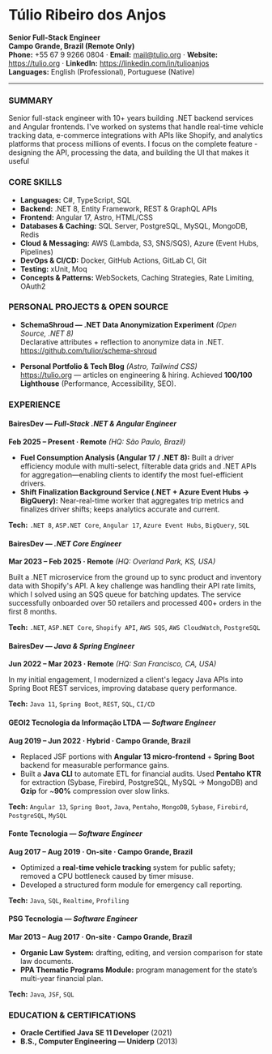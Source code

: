 # Túlio Ribeiro dos Anjos
**Senior Full-Stack Engineer**  
**Campo Grande, Brazil (Remote Only)**  
**Phone:** +55 67 9 9266 0804 · **Email:** <mail@tulio.org> · **Website:** <https://tulio.org> · **LinkedIn:** <https://linkedin.com/in/tulioanjos>  
**Languages:** English (Professional), Portuguese (Native)

---

### SUMMARY
Senior full-stack engineer with 10+ years building .NET backend services and Angular frontends. I've worked on systems that handle real-time vehicle tracking data, e-commerce integrations with APIs like Shopify, and analytics platforms that process millions of events. I focus on the complete feature - designing the API, processing the data, and building the UI that makes it useful

### CORE SKILLS

* **Languages:** C#, TypeScript, SQL
* **Backend:** .NET 8, Entity Framework, REST & GraphQL APIs
* **Frontend:** Angular 17, Astro, HTML/CSS
* **Databases & Caching:** SQL Server, PostgreSQL, MySQL, MongoDB, Redis
* **Cloud & Messaging:** AWS (Lambda, S3, SNS/SQS), Azure (Event Hubs, Pipelines)
* **DevOps & CI/CD:** Docker, GitHub Actions, GitLab CI, Git
* **Testing:** xUnit, Moq
* **Concepts & Patterns:** WebSockets, Caching Strategies, Rate Limiting, OAuth2

### PERSONAL PROJECTS & OPEN SOURCE
- **SchemaShroud — .NET Data Anonymization Experiment** *(Open Source, .NET 8)*  
  Declarative attributes + reflection to anonymize data in .NET.  
  <https://github.com/tulior/schema-shroud>

- **Personal Portfolio & Tech Blog** *(Astro, Tailwind CSS)*  
  <https://tulio.org> — articles on engineering & hiring. Achieved **100/100 Lighthouse** (Performance, Accessibility, SEO).

### EXPERIENCE

#### BairesDev — *Full-Stack .NET & Angular Engineer*  
**Feb 2025 – Present · Remote** *(HQ: São Paulo, Brazil)*

- **Fuel Consumption Analysis (Angular 17 / .NET 8):** Built a driver efficiency module with multi-select, filterable data grids and .NET APIs for aggregation—enabling clients to identify the most fuel-efficient drivers.
- **Shift Finalization Background Service (.NET + Azure Event Hubs → BigQuery):** Near-real-time worker that aggregates trip metrics and finalizes driver shifts; keeps analytics accurate and current.

**Tech:** `.NET 8`, `ASP.NET Core`, `Angular 17`, `Azure Event Hubs`, `BigQuery`, `SQL`

#### BairesDev — *.NET Core Engineer*  
**Mar 2023 – Feb 2025 · Remote** *(HQ: Overland Park, KS, USA)*

Built a .NET microservice from the ground up to sync product and inventory data with Shopify's API. A key challenge was handling their API rate limits, which I solved using an SQS queue for batching updates. The service successfully onboarded over 50 retailers and processed 400+ orders in the first 8 months.


**Tech:** `.NET`, `ASP.NET Core`, `Shopify API`, `AWS SQS`, `AWS CloudWatch`, `PostgreSQL`

#### BairesDev — *Java & Spring Engineer*  
**Jun 2022 – Mar 2023 · Remote** *(HQ: San Francisco, CA, USA)*

In my initial engagement, I modernized a client's legacy Java APIs into Spring Boot REST services, improving database query performance.

**Tech:** `Java 11`, `Spring Boot`, `REST`, `SQL`, `CI/CD`

#### GEOI2 Tecnologia da Informação LTDA — *Software Engineer*  
**Aug 2019 – Jun 2022 · Hybrid · Campo Grande, Brazil**

- Replaced JSF portions with **Angular 13 micro-frontend** + **Spring Boot** backend for measurable performance gains.  
- Built a **Java CLI** to automate ETL for financial audits. Used **Pentaho KTR** for extraction (Sybase, Firebird, PostgreSQL, MySQL → MongoDB) and **Gzip** for ~**90%** compression over slow links.

**Tech:** `Angular 13`, `Spring Boot`, `Java`, `Pentaho`, `MongoDB`, `Sybase`, `Firebird`, `PostgreSQL`, `MySQL`

#### Fonte Tecnologia — *Software Engineer*  
**Aug 2017 – Aug 2019 · On-site · Campo Grande, Brazil**

- Optimized a **real-time vehicle tracking** system for public safety; removed a CPU bottleneck caused by timer misuse.  
- Developed a structured form module for emergency call reporting.

**Tech:** `Java`, `SQL`, `Realtime`, `Profiling`

#### PSG Tecnologia — *Software Engineer*  
**Mar 2013 – Aug 2017 · On-site · Campo Grande, Brazil**

- **Organic Law System:** drafting, editing, and version comparison for state law documents.  
- **PPA Thematic Programs Module:** program management for the state’s multi-year financial plan.

**Tech:** `Java`, `JSF`, `SQL`

### EDUCATION & CERTIFICATIONS
- **Oracle Certified Java SE 11 Developer** (2021)  
- **B.S., Computer Engineering — Uniderp** (2013)
